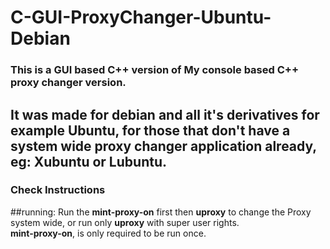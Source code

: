 # C-GUI-ProxyChanger-Ubuntu-Debian

<h3>This is a GUI based C++ version of My console based C++ proxy changer version.<h3>
<h2>It was made for debian and all it's derivatives for example Ubuntu, for those that don't have a system wide proxy 
changer application already, eg: Xubuntu or Lubuntu.

<h3>Check Instructions</h3>

##running: Run the <b>mint-proxy-on</b> first then <b>uproxy</b> to change the Proxy system wide, or run only <b>uproxy</b> with super user rights.<br>
<b>mint-proxy-on</b>, is only required to be run once.
